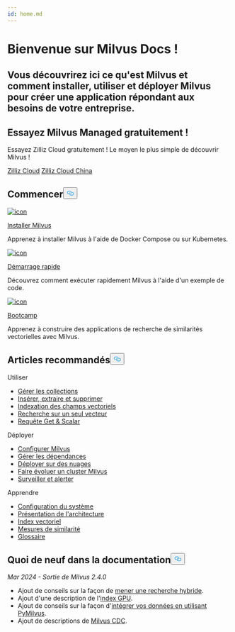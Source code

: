 ```yaml
---
id: home.md
---
```

<div class="doc-h1-wrapper">
<p><h1 class="title">
Bienvenue sur Milvus Docs !</h1></p>
<p><h2 class="sub-title">
Vous découvrirez ici ce qu'est Milvus et comment installer, utiliser et déployer Milvus pour créer une application répondant aux besoins de votre entreprise.</h2></p>
</div>
<div class="doc-home-promotion-wrapper">
  <div class="promotion-content">
    <h2 class="promotion-title">Essayez Milvus Managed gratuitement !</h2>
    <p class="promotion-desc">Essayez Zilliz Cloud gratuitement ! Le moyen le plus simple de découvrir Milvus !</p>
  </div>
  <div class="cta-wrapper">
   <a class="cta-global" href="https://cloud.zilliz.com/signup?utm_source=partner&utm_medium=referral&utm_campaign=2025-02-24_doc_home_milvus.io">Zilliz Cloud</a> <a class="cta-cn" href="https://cloud.zilliz.com.cn/signup?utm_source=partner&utm_medium=referral&utm_campaign=2025-02-24_doc_home_milvus.io">Zilliz Cloud China</a></div>
</div>
<h2 id="Get-Started" class="common-anchor-header">Commencer<button data-href="#Get-Started" class="anchor-icon" translate="no">
      <svg translate="no"
        aria-hidden="true"
        focusable="false"
        height="20"
        version="1.1"
        viewBox="0 0 16 16"
        width="16"
      >
        <path
          fill="#0092E4"
          fill-rule="evenodd"
          d="M4 9h1v1H4c-1.5 0-3-1.69-3-3.5S2.55 3 4 3h4c1.45 0 3 1.69 3 3.5 0 1.41-.91 2.72-2 3.25V8.59c.58-.45 1-1.27 1-2.09C10 5.22 8.98 4 8 4H4c-.98 0-2 1.22-2 2.5S3 9 4 9zm9-3h-1v1h1c1 0 2 1.22 2 2.5S13.98 12 13 12H9c-.98 0-2-1.22-2-2.5 0-.83.42-1.64 1-2.09V6.25c-1.09.53-2 1.84-2 3.25C6 11.31 7.55 13 9 13h4c1.45 0 3-1.69 3-3.5S14.5 6 13 6z"
        ></path>
      </svg>
    </button></h2><div class="card-wrapper">
<div class="start_card_container">
  
   <a href="/docs/fr/install_standalone-docker.md"> <img translate="no" src="/docs/v2.4.x/assets/home_install.svg" alt="icon" />
   </a> <a href="/docs/fr/install_standalone-docker.md"> <p class="link-btn">Installer Milvus</p> </a><p>Apprenez à installer Milvus à l'aide de Docker Compose ou sur Kubernetes.</p>
</div>
<div class="start_card_container">
  
   <a href="/docs/fr/quickstart.md"> <img translate="no" src="/docs/v2.4.x/assets/home_quick_start.svg" alt="icon" />
   </a> <a href="/docs/fr/quickstart.md"> <p class="link-btn">Démarrage rapide</p> </a><p>Découvrez comment exécuter rapidement Milvus à l'aide d'un exemple de code.</p>
</div>
<div class="start_card_container">
  
   <a href="/bootcamp"> <img translate="no" src="/docs/v2.4.x/assets/home_bootcamp.svg" alt="icon" />
   </a> <a href="/bootcamp"> <p class="link-btn">Bootcamp</p> </a><p>
  Apprenez à construire des applications de recherche de similarités vectorielles avec Milvus.  </p>
</div>
</div>
<h2 id="Recommended-articles" class="common-anchor-header">Articles recommandés<button data-href="#Recommended-articles" class="anchor-icon" translate="no">
      <svg translate="no"
        aria-hidden="true"
        focusable="false"
        height="20"
        version="1.1"
        viewBox="0 0 16 16"
        width="16"
      >
        <path
          fill="#0092E4"
          fill-rule="evenodd"
          d="M4 9h1v1H4c-1.5 0-3-1.69-3-3.5S2.55 3 4 3h4c1.45 0 3 1.69 3 3.5 0 1.41-.91 2.72-2 3.25V8.59c.58-.45 1-1.27 1-2.09C10 5.22 8.98 4 8 4H4c-.98 0-2 1.22-2 2.5S3 9 4 9zm9-3h-1v1h1c1 0 2 1.22 2 2.5S13.98 12 13 12H9c-.98 0-2-1.22-2-2.5 0-.83.42-1.64 1-2.09V6.25c-1.09.53-2 1.84-2 3.25C6 11.31 7.55 13 9 13h4c1.45 0 3-1.69 3-3.5S14.5 6 13 6z"
        ></path>
      </svg>
    </button></h2><div class="doc-home-recommend-section">
<div class="recomment-item">
  <p>Utiliser</p>
<ul>
<li><a href="/docs/fr/manage-collections.md">Gérer les collections</a></li>
<li><a href="/docs/fr/insert-update-delete.md">Insérer, extraire et supprimer</a></li>
<li><a href="/docs/fr/index-vector-fields.md">Indexation des champs vectoriels</a></li>
<li><a href="/docs/fr/single-vector-search.md">Recherche sur un seul vecteur</a></li>
<li><a href="/docs/fr/get-and-scalar-query.md">Requête Get &amp; Scalar</a></li>
</ul>
</div>
<div class="recomment-item">
  <p>Déployer</p>
<ul>
<li><a href="/docs/fr/configure-docker.md">Configurer Milvus</a></li>
<li><a href="/docs/fr/deploy_s3.md">Gérer les dépendances</a></li>
<li><a href="/docs/fr/eks.md">Déployer sur des nuages</a></li>
<li><a href="/docs/fr/scaleout.md">Faire évoluer un cluster Milvus</a></li>
<li><a href="/docs/fr/monitor_overview.md">Surveiller et alerter</a></li>
</ul>
</div>
<div class="recomment-item">
  <p>Apprendre</p>
<ul>
<li><a href="/docs/fr/system_configuration.md">Configuration du système</a></li>
<li><a href="/docs/fr/architecture_overview.md">Présentation de l'architecture</a></li>
<li><a href="/docs/fr/index.md">Index vectoriel</a></li>
<li><a href="/docs/fr/metric.md">Mesures de similarité</a></li>
<li><a href="/docs/fr/glossary.md">Glossaire</a></li>
</ul>
</div>
</div>
<div class="doc-home-what-is-new">
<h2 id="Whats-new-in-docs" class="common-anchor-header">Quoi de neuf dans la documentation<button data-href="#Whats-new-in-docs" class="anchor-icon" translate="no">
      <svg translate="no"
        aria-hidden="true"
        focusable="false"
        height="20"
        version="1.1"
        viewBox="0 0 16 16"
        width="16"
      >
        <path
          fill="#0092E4"
          fill-rule="evenodd"
          d="M4 9h1v1H4c-1.5 0-3-1.69-3-3.5S2.55 3 4 3h4c1.45 0 3 1.69 3 3.5 0 1.41-.91 2.72-2 3.25V8.59c.58-.45 1-1.27 1-2.09C10 5.22 8.98 4 8 4H4c-.98 0-2 1.22-2 2.5S3 9 4 9zm9-3h-1v1h1c1 0 2 1.22 2 2.5S13.98 12 13 12H9c-.98 0-2-1.22-2-2.5 0-.83.42-1.64 1-2.09V6.25c-1.09.53-2 1.84-2 3.25C6 11.31 7.55 13 9 13h4c1.45 0 3-1.69 3-3.5S14.5 6 13 6z"
        ></path>
      </svg>
    </button></h2><p><em>Mar 2024 - Sortie de Milvus 2.4.0</em></p>
<ul>
<li>Ajout de conseils sur la façon de <a href="/docs/fr/multi-vector-search.md">mener une recherche hybride</a>.</li>
<li>Ajout d'une description de l'<a href="/docs/fr/gpu_index.md">index GPU</a>.</li>
<li>Ajout de conseils sur la façon d'<a href="/docs/fr/embeddings.md">intégrer vos données en utilisant PyMilvus</a>.</li>
<li>Ajout de descriptions de <a href="/docs/fr/milvus-cdc-overview.md">Milvus CDC</a>.</li>
</ul>
</div>
